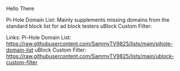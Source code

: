 Hello There

Pi-Hole Domain List: Mainly supplements missing domains from the standard block list for ad block testers
uBlock Custom Filter: 

Links:
Pi-Hole Domain List: https://raw.githubusercontent.com/SammyTV9825/lists/main/pihole-domain-list
uBlock Custom Filter: https://raw.githubusercontent.com/SammyTV9825/lists/main/ublock-custom-filter
